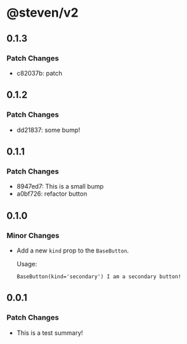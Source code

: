 # @steven/v2

## 0.1.3

### Patch Changes

- c82037b: patch

## 0.1.2

### Patch Changes

- dd21837: some bump!

## 0.1.1

### Patch Changes

- 8947ed7: This is a small bump
- a0bf726: refactor button

## 0.1.0

### Minor Changes

- Add a new `kind` prop to the `BaseButton`.

  Usage:

  ```
  BaseButton(kind='secondary') I am a secondary button!
  ```

## 0.0.1

### Patch Changes

- This is a test summary!
